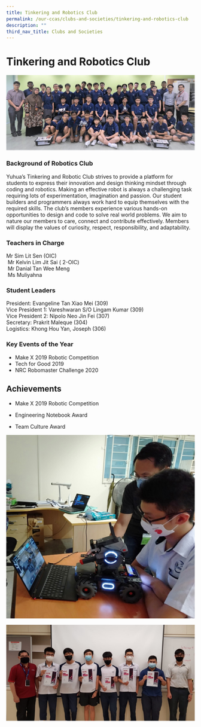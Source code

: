 ```yaml
---
title: Tinkering and Robotics Club
permalink: /our-ccas/clubs-and-societies/tinkering-and-robotics-club
description: ""
third_nav_title: Clubs and Societies
---
```

# **Tinkering and Robotics Club**

![](/images/Robotics%20Grp.jpg)

### Background of Robotics Club

Yuhua’s Tinkering and Robotic Club strives to provide a platform for students to express their innovation and design thinking mindset through coding and robotics. Making an effective robot is always a challenging task requiring lots of experimentation, imagination and passion. Our student builders and programmers always work hard to equip themselves with the required skills. The club’s members experience various hands-on opportunities to design and code to solve real world problems. We aim to nature our members to care, connect and contribute effectively. Members will display the values of curiosity, respect, responsibility, and adaptability. 

### Teachers in Charge

Mr Sim Lit Sen (OIC)  
 Mr Kelvin Lim Jit Sai ( 2-OIC)  
 Mr Danial Tan Wee Meng  
 Ms Muliyahna  

### Student Leaders

President: Evangeline Tan Xiao Mei (309)  
Vice President 1: Vareshwaran S/O Lingam Kumar (309)  
Vice President 2: Nipolo Neo Jin Fei (307)  
Secretary: Prakrit Maleque (304)  
Logistics: Khong Hou Yan, Joseph (306)  

### Key Events of the Year

*   Make X 2019 Robotic Competition
*   Tech for Good 2019
*   NRC Robomaster Challenge 2020

Achievements
------------

*   Make X 2019 Robotic Competition

*   Engineering Notebook Award
*   Team Culture Award


![](/images/IMG20201106101150%202.jpg)

![](/images/IMG-20210113-WA0001%202.jpg)